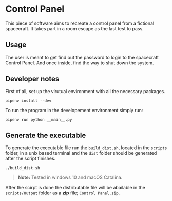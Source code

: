 # Control Panel

This piece of software aims to recreate a control panel from a fictional spacecraft. It takes part in a room escape as the last test to pass. 

## Usage
The user is meant to get find out the password to login to the spacecraft Control Panel. And once inside, find the way to shut down the system.

## Developer notes
First of all, set up the virutual environment with all the necessary packages.
```
pipenv install --dev
```

To run the program in the developement environment simply run:
```
pipenv run python __main__.py
```

## Generate the executable

To generate the executable file run the `build_dist.sh`, located in the `scripts` folder,  in a unix based terminal and the `dist` folder should be generated after the script finishes.
```
./build_dist.sh
```

>  **Note:** Tested in windows 10 and macOS Catalina.

After the scirpt is done the distributable file will be abailable in the `scripts/Output` folder as a **zip** file; `Control Panel.zip`.
